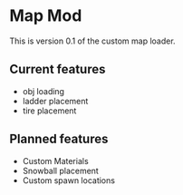 # Map Mod
This is version 0.1 of the custom map loader.
## Current features
- obj loading
- ladder placement
- tire placement
## Planned features
- Custom Materials
- Snowball placement
- Custom spawn locations
